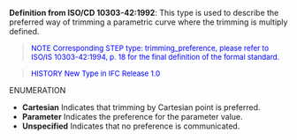 ﻿**Definition from ISO/CD 10303-42:1992**: This type is used to describe the preferred way of trimming a parametric curve where the trimming is multiply defined.

> <font color="#0000FF" size="-1">NOTE Corresponding STEP type:
		trimming_preference, please refer to ISO/IS 10303-42:1994, p. 18 for the final
		definition of the formal standard. </font>

> <font color="#0000FF" size="-1">HISTORY New Type in IFC Release
		1.0 </font>

ENUMERATION

* **Cartesian** Indicates that trimming by Cartesian point is preferred.
* **Parameter** Indicates the preference for the parameter value.
* **Unspecified** Indicates that no preference is communicated.